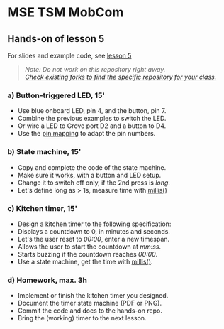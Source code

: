 # MSE TSM MobCom
## Hands-on of lesson 5
For slides and example code, see [lesson 5](../../../mse-tsm-mobcom/blob/master/05/README.md)

> *Note: Do not work on this repository right away.*<br/>
> *[Check existing forks to find the specific repository for your class.](../../network/members)*

### a) Button-triggered LED, 15'
* Use blue onboard LED, pin 4, and the button, pin 7.
* Combine the previous examples to switch the LED.
* Or wire a LED to Grove port D2 and a button to D4.
* Use the [pin mapping](https://github.com/tamberg/mse-tsm-mobcom/wiki/Grove-Adapters#mapping) to adapt the pin numbers.

### b) State machine, 15'
* Copy and complete the code of the state machine.
* Make sure it works, with a button and LED setup.
* Change it to switch off only, if the 2nd press is _long_.
* Let's define long as > 1s, measure time with [millis()](https://www.arduino.cc/reference/en/language/functions/time/millis/)

### c) Kitchen timer, 15'
* Design a kitchen timer to the following specification:
* Displays a countdown to 0, in minutes and seconds.
* Let's the user reset to _00:00_, enter a new timespan.
* Allows the user to start the countdown at _mm:ss_.
* Starts buzzing if the countdown reaches _00:00_.
* Use a state machine, get the time with [millis()](https://www.arduino.cc/reference/en/language/functions/time/millis/).

### d) Homework, max. 3h
* Implement or finish the kitchen timer you designed.
* Document the timer state machine (PDF or PNG).
* Commit the code and docs to the hands-on repo.
* Bring the (working) timer to the next lesson.
